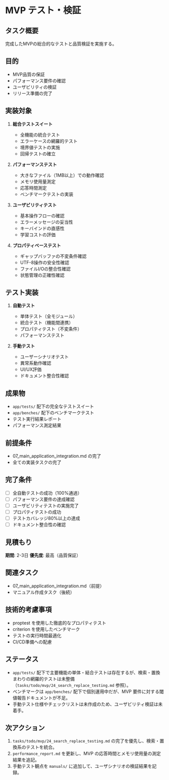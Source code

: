 # MVP テスト・検証

## タスク概要
完成したMVPの総合的なテストと品質検証を実施する。

## 目的
- MVP品質の保証
- パフォーマンス要件の確認
- ユーザビリティの検証
- リリース準備の完了

## 実装対象
1. **総合テストスイート**
   - 全機能の統合テスト
   - エラーケースの網羅的テスト
   - 境界値テストの実施
   - 回帰テストの確立

2. **パフォーマンステスト**
   - 大きなファイル（1MB以上）での動作確認
   - メモリ使用量測定
   - 応答時間測定
   - ベンチマークテストの実装

3. **ユーザビリティテスト**
   - 基本操作フローの確認
   - エラーメッセージの妥当性
   - キーバインドの直感性
   - 学習コストの評価

4. **プロパティベーステスト**
   - ギャップバッファの不変条件確認
   - UTF-8操作の安全性確認
   - ファイルI/Oの整合性確認
   - 状態管理の正確性確認

## テスト実装
1. **自動テスト**
   - 単体テスト（全モジュール）
   - 統合テスト（機能間連携）
   - プロパティテスト（不変条件）
   - パフォーマンステスト

2. **手動テスト**
   - ユーザーシナリオテスト
   - 異常系動作確認
   - UI/UX評価
   - ドキュメント整合性確認

## 成果物
- `app/tests/` 配下の完全なテストスイート
- `app/benches/` 配下のベンチマークテスト
- テスト実行結果レポート
- パフォーマンス測定結果

## 前提条件
- 07_main_application_integration.md の完了
- 全ての実装タスクの完了

## 完了条件
- [ ] 全自動テストの成功（100%通過）
- [ ] パフォーマンス要件の達成確認
- [ ] ユーザビリティテストの実施完了
- [ ] プロパティテストの成功
- [ ] テストカバレッジ80%以上の達成
- [ ] ドキュメント整合性の確認

## 見積もり
**期間**: 2-3日
**優先度**: 最高（品質保証）

## 関連タスク
- 07_main_application_integration.md（前提）
- マニュアル作成タスク（後続）

## 技術的考慮事項
- proptest を使用した徹底的なプロパティテスト
- criterion を使用したベンチマーク
- テストの実行時間最適化
- CI/CD準備への配慮

## ステータス
- `app/tests/` 配下で主要機能の単体・結合テストは存在するが、検索・置換まわりの網羅的テストは未整備（`tasks/todo/mvp/24_search_replace_testing.md` 参照）。
- ベンチマークは `app/benches/` 配下で個別運用中だが、MVP 要件に対する閾値報告ドキュメントが不足。
- 手動テスト仕様やチェックリストは未作成のため、ユーザビリティ検証は未着手。

## 次アクション
1. `tasks/todo/mvp/24_search_replace_testing.md` の完了を優先し、検索・置換系のテストを統合。
2. `performance_report.md` を更新し、MVP の応答時間とメモリ使用量の測定結果を追記。
3. 手動テスト観点を `manuals/` に追加して、ユーザシナリオの検証結果を記録。
